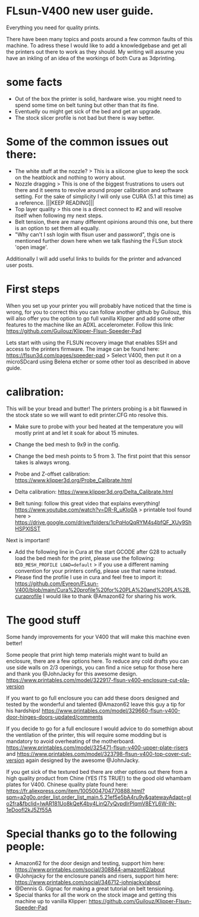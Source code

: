 # FLsun-V400 new user guide.
Everything you need for quality prints.

There have been many topics and posts around a few common faults of this machine.
To adress these I would like to add a knowledgebase and get all the printers out there to work as they should.
My writing will assume you have an inkling of an idea of the workings of both Cura as 3dprinting.

# some facts

 - Out of the box the printer is solid, hardware wise. you might need to spend some time on belt tuning but other than that its fine.
 - Eventuelly ou might get sick of the bed and get an upgrade.
 - The stock slicer profile is not bad but there is way better.


# Some of the common issues out there:

- The white stuff at the nozzle? > This is a silicone glue to keep the sock on the heatblock and nothing to worry about.
-  Nozzle dragging > This is one of the biggest frustrations to users out there and it seems to revolve around proper calibration and software setting.
For the sake of simplicity I will only use CURA (5.1 at this time) as a reference. |||KEEP READING|||
- Top layer quality > this one is a direct connect to #2 and will resolve itself when following my next steps.
- Belt tension, there are many different opinions around this one, but there is an option to set them all equally.
- "Why can't I ssh login with flsun user and password", thgis one is mentioned further down here when we talk flashing the FLSun stock 'open image'.


Additionally I will add useful links to builds for the printer and advanced user posts.

# First steps

When you set up your printer  you will probably have noticed that the time is wrong, for you to correct this you can follow another github by Guilouz, this will also offer you the option to go full vanilla Klipper and add some other features to the machine like an ADXL accelerometer.
Follow this link: https://github.com/Guilouz/Klipper-Flsun-Speeder-Pad

Lets start with using the FLSUN recovery image that enables SSH and access to the printers firmware.
The image can be found here: https://flsun3d.com/pages/speeder-pad > Select V400, then put it on a microSDcard using Belena etcher or some other tool as described in above guide.


# calibration:

This will be your bread and butter!
The printers probing is a bit flawwed in the stock state so we will want to edit printer.CFG nto resolve this.

 - Make sure to probe with your bed heated at the temperature you will mostly print at and let it soak for about 15 minutes.
 - Change the bed mesh to 9x9 in the config.
 - Change the bed mesh points to 5 from 3. The first point that this sensor takes is always wrong.

 - Probe and Z-offset calibration: https://www.klipper3d.org/Probe_Calibrate.html
 - Delta calibration: https://www.klipper3d.org/Delta_Calibrate.html
 - Belt tuning: follow this great video that explains everything! https://www.youtube.com/watch?v=DR-R_uKlo0A > printable tool found here > https://drive.google.com/drive/folders/1cPqHoQqRYM4s4bfQF_XUy9ShHSPXlSST

Next is important! 

 - Add the following line in Cura at the start GCODE after G28 to actually load the bed mesh for the print, please use the following: 
   <code>BED_MESH_PROFILE LOAD=default</code> > if you use a different naming convention for your printers config, please use that name instead.
 - Please find the profile I use in cura and feel free to import it: https://github.com/Eyreon/FLsun-V400/blob/main/Cura%20profile%20for%20PLA%20and%20PLA%2B.curaprofile I would like to thank @Amazon62 for sharing his work.





# The good stuff

Some handy improvements for your V400 that will make this machine even better!

Some people that print high temp materials might want to build an enclosure, there are a few options here.
To reduce any cold drafts you can use side walls on 2/3 openings, you can find a nice setup for those here and thank you @JohnJacky for this awesome design.
https://www.printables.com/model/322917-flsun-v400-enclosure-cut-pla-version

If you want to go full enclosure you can add these doors designed and tested by the wonderful and talented @Amazon62 leave this guy a tip for his hardships!
https://www.printables.com/model/329660-flsun-v400-door-hinges-doors-updated/comments

If you decide to go for a full enclosure I would advice to do somethign about the ventilation of the printer, this will require some modding but is mandatory to avoid overheating of the motherboard.
https://www.printables.com/model/325471-flsun-v400-upper-plate-risers and https://www.printables.com/model/323798-flsun-v400-top-cover-cut-version again designed by the awesome @JohnJacky.

If you get sick of the textured bed there are other options out there from a high quality product from Chine (YES ITS TRUE!) to the good old whambam plates for V400.
Chinese quality plate found here: https://fr.aliexpress.com/item/1005004704770888.html?spm=a2g0o.order_list.order_list_main.5.21ef5e5bA4ru9y&gatewayAdapt=glo2fra&fbclid=IwAR181Uo8kQeK4by4LinQ7yQvpdIrPIqmV8EYL6W-IN-1eDoofl2kJ5Zf55A


# Special thanks go to the following people:

- Amazon62 for the door design and testing, support him here: https://www.printables.com/social/308844-amazon62/about
- @Johnjacky for the enclosure panels and risers, support him here: https://www.printables.com/social/346712-johnjacky/about
- @Dennis G. Gignac for making a great tutorial on belt tensioning.
- Special thanks for all the work on the stock image and getting this machine up to vanilla Klipper: https://github.com/Guilouz/Klipper-Flsun-Speeder-Pad
